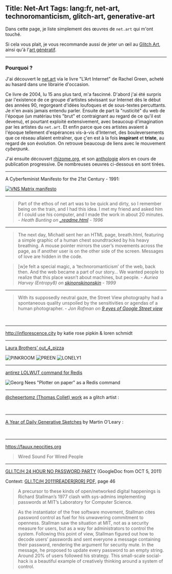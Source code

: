 Title: Net-Art
Tags: lang:fr, net-art, technoromanticism, glitch-art, generative-art
---
Dans cette page, je liste simplement des œuvres de `net.art` qui m'ont touché.

Si cela vous plait, je vous recommande aussi de jeter un œil au [Glitch Art](glitch-art-and-image-processing-with-python.html),
ainsi qu'à l'[art génératif](generative-art.html).

---

### Pourquoi ?

J'ai découvert le [net.art](https://fr.wikipedia.org/wiki/Net.art) via le livre "L'Art Internet" de Rachel Green, acheté au hasard dans une librairie d'occasion.

Ce livre de 2004, lu 15 ans plus tard, m'a fascinné.
D'abord j'ai été surpris par l'existence de ce groupe d'artistes sévissant sur Internet dès le début des années 90, regorgeant d'idées loufoques et de sous-textes percuttants. Je n'en avais jamais entendu parler.
Ensuite de part la "rusticité" du web de l'époque (un matériau très "brut" et contraignant au regard de ce qu'il est devenu), et pourtant exploité extensivement, avec beaucoup d'imagination par les artistes du `net.art`.
Et enfin parce que ces artistes avaient à l'époque tellement d'espérances vis-à-vis d'Internet, des bouleversements que ce réseau allaient entraîner, que ç'en est à la fois **inspirant** et **triste**, au regard de son évolution.
On retrouve beaucoup de liens avec le mouvement _cyberpunk_.

J'ai ensuite découvert [rhizome.org](https://rhizome.org), et son [anthologie](https://anthology.rhizome.org) alors en cours de publication progressive. De nombreuses oeuvres ci-dessous en sont tirées.

---

A Cyberfeminist Manifesto for the 21st Century - 1991:

[![VNS Matrix manifesto](images/net-art/VNS.jpg)](https://anthology.rhizome.org/a-cyber-feminist-manifesto-for-the-21st-century)

---

> Part of the ethos of net art was to be quick and dirty, so I remember being on the train, and I had this idea. I met my friend and asked him if I could use his computer, and I made the work in about 20 minutes. - _Heath Bunting on [_readme.html](http://www.irational.org/_readme.html) - 1996_

---

> The next day, Michaël sent her an HTML page, breath.html, featuring a simple graphic of a human chest soundtracked by his heavy breathing. A mouse pointer mirrors the user’s movements across the page, as if another user is on the other side of the screen. Messages of love are hidden in the code.

> [w]e felt a special magic, a ‘technoromanticism’ of the web, back then. And the web became a part of our story… We wanted people to realize that this place wasn’t about machines, but people. - _Auriea Harvey (Entropy8) on [skinonskinonskin](http://rhizome.org/editorial/2017/may/26/re-skinonskinonskin/) - 1999_

---

> With its supposedly neutral gaze, the Street View photography had a spontaneous quality unspoiled by the sensitivities or agendas of a human photographer. - _Jon Rafman on [9 eyes of Google Street view](http://9-eyes.com)_

<div class="uk-grid">
    <img class="uk-width-1-1 uk-width-small-1-2" alt="" src="https://78.media.tumblr.com/affd2f5227bdc60af4207b6dcab7cf93/tumblr_mylraaR2eo1qzun8oo1_1280.jpg">
    <img class="uk-width-1-1 uk-width-small-1-2" alt="" src="https://78.media.tumblr.com/e3d5903b5aebd38952f9e8dbda05c0dd/tumblr_mvksjfJHiD1qzun8oo1_1280.jpg">
    <img class="uk-width-1-1 uk-width-small-1-2" alt="" src="https://78.media.tumblr.com/6c39ebc7be03564a539c2aa0cd53bf36/tumblr_moajv9TYIi1qzun8oo1_1280.jpg">
    <img class="uk-width-1-1 uk-width-small-1-2" alt="" src="https://78.media.tumblr.com/0870ac2e56292415003ec093f142a18b/tumblr_mkpxxcVOBG1qzun8oo1_1280.jpg">
    <img class="uk-width-1-1 uk-width-small-1-2" alt="" src="https://78.media.tumblr.com/tumblr_lziwksBlv51qzun8oo1_1280.jpg">
    <img class="uk-width-1-1 uk-width-small-1-2" alt="" src="https://78.media.tumblr.com/tumblr_lkjm2nA9ns1qzun8oo1_1280.jpg">
</div>

---

<http://inflorescence.city> by katie rose pipkin & loren schmidt

---

[Laura Brothers’ out_4_pizza](https://anthology.rhizome.org/out_4_pizza)

<div class="uk-grid">
    <img class="uk-width-1-1 uk-width-small-1-2" alt="PINKROOM" src="http://out4pizza.com/+/PINKROOM.png">
    <img class="uk-width-1-1 uk-width-small-1-2" alt="PREEN" src="http://out4pizza.com/+/PREEN.png">
    <img class="uk-width-1-1 uk-width-small-1-2" alt="LONELY1" src="http://out4pizza.com/+/LONELY1.png">
</div>

---

[antirez LOLWUT command for Redis](http://antirez.com/news/123)

![Georg Nees "Plotter on paper" as a Redis command](http://antirez.com/misc/lolwut1.png)

---

[@chepertomz (Thomas Collet) work](https://www.instagram.com/chepertomz/) as a glitch artist :
<div class="uk-grid">
    <img class="uk-width-1-1 uk-width-small-1-2" alt="" src="https://scontent-cdt1-1.cdninstagram.com/vp/a3f8d2ca8c9bb26acc126fde257071fd/5C8A7F41/t51.2885-15/sh0.08/e35/s750x750/43244793_333430717466016_4412308873428336640_n.jpg">
    <img class="uk-width-1-1 uk-width-small-1-2" alt="" src="https://scontent-cdt1-1.cdninstagram.com/vp/083c09be9408efe40d0413bbbcf1a488/5C4FF4B0/t51.2885-15/sh0.08/e35/p640x640/42575553_533011387164190_7227537190085984256_n.jpg">
    <img class="uk-width-1-1 uk-width-small-1-2" alt="" src="https://scontent-cdt1-1.cdninstagram.com/vp/e4feef576d21648cdc7769ccb86bfe9a/5C70C9EA/t51.2885-15/sh0.08/e35/p640x640/41540514_340232409882224_153726624804634624_n.jpg">
    <img class="uk-width-1-1 uk-width-small-1-2" alt="" src="https://scontent-cdt1-1.cdninstagram.com/vp/2c337ba356a2d10a020d7de2fea923b7/5C8440ED/t51.2885-15/sh0.08/e35/p640x640/39763840_1899231357040367_7703174173526327296_n.jpg">
    <img class="uk-width-1-1 uk-width-small-1-2" alt="" src="https://scontent-cdt1-1.cdninstagram.com/vp/7da5bc5b9cabee6329b01b7ac42716d5/5C6B0AB0/t51.2885-15/sh0.08/e35/s750x750/36085316_547701895625765_1199994195847151616_n.jpg">
    <img class="uk-width-1-1 uk-width-small-1-2" alt="" src="https://scontent-cdt1-1.cdninstagram.com/vp/1153357636f66a250db893bd70529eed/5C4CFDA2/t51.2885-15/sh0.08/e35/p640x640/29717106_1489509311170853_7584831061264171008_n.jpg">
    <img class="uk-width-1-1 uk-width-small-1-2" alt="" src="https://scontent-cdt1-1.cdninstagram.com/vp/72d01fc58eb89ede79b9a6a1c08213df/5C8622F6/t51.2885-15/sh0.08/e35/s750x750/29717270_188707095103131_3864677127026638848_n.jpg">
</div>


---

[A Year of Daily Generative Sketches](http://www.procjam.com/seeds/issues/3/mewo.txt.html) by Martin O'Leary :

<div class="uk-grid">
    <img class="uk-width-1-1 uk-width-small-1-2" alt="" src="images/net-art/mewo1.png">
    <img class="uk-width-1-1 uk-width-small-1-2" alt="" src="images/net-art/mewo3.png">
    <img class="uk-width-1-1 uk-width-small-1-2" alt="" src="images/net-art/mewo4.png">
</div>

<style>
    article img {
        display: block;
        margin: 0 auto;
        max-height: 30rem;
        padding-bottom: 1rem;
    }
</style>

---

<https://fauux.neocities.org>

> Wired
> Sound For
> Wired
> People

---

[GLI.TC/H 24 HOUR NO PASSWORD PARTY](https://docs.google.com/document/d/16K4Zd_8P8rI9-xwBwyDT6Op7VTFOVaKhT8ONHyEqPM4/edit?hl=en_US) (GoogleDoc from OCT 5, 2011)

Context: [GLI.TC/H 20111READER\[R0R\] PDF](http://gli.tc/h/READERROR/GLITCH_READERROR_20111-v3BWs.pdf), page 46

> A precursor to these kinds of open/networked digital happenings is Richard Stallman’s 1977 clash with sys-admins implementing passwords at MIT’s Laboratory for Computer Science.

> As the instantiator of the free software movement, Stallman cites password control as fuel for his unwavering commitment to openness. Stallman saw the situation at MIT, not as a security measure for users, but as a way for administrators to control the system. Following this point of view, Stallman figured out how to decode users’ passwords and sent everyone a message containing their password, rendering the argument for security mute. In the message, he proposed to update every password to an empty string. Around 20% of users followed his strategy. This small-scale social-hack is a beautiful example of creatively thinking around a system of control.
